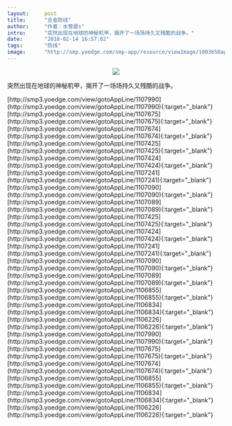 ```yaml
---
layout:     post
title:      "合金防线"
author:     "作者：水管君s"
intro:      "突然出现在地球的神秘机甲，揭开了一场场持久又残酷的战争。"
date:       "2018-02-14 16:57:02"
tags:       "防线"
image:      "http://smp.yoedge.com/smp-app/resource/viewImage/1003658appline.png"
---
```

<div style="text-align: center">
<p><img src="http://smp.yoedge.com/smp-app/resource/viewImage/1003658appline.png"/></p>
</div>
<p class="post-meta">
<span>突然出现在地球的神秘机甲，揭开了一场场持久又残酷的战争。</span>
</p>
[http://smp3.yoedge.com/view/gotoAppLine/1107990](http://smp3.yoedge.com/view/gotoAppLine/1107990){:target="_blank"}
[http://smp3.yoedge.com/view/gotoAppLine/1107675](http://smp3.yoedge.com/view/gotoAppLine/1107675){:target="_blank"}
[http://smp3.yoedge.com/view/gotoAppLine/1107674](http://smp3.yoedge.com/view/gotoAppLine/1107674){:target="_blank"}
[http://smp3.yoedge.com/view/gotoAppLine/1107425](http://smp3.yoedge.com/view/gotoAppLine/1107425){:target="_blank"}
[http://smp3.yoedge.com/view/gotoAppLine/1107424](http://smp3.yoedge.com/view/gotoAppLine/1107424){:target="_blank"}
[http://smp3.yoedge.com/view/gotoAppLine/1107241](http://smp3.yoedge.com/view/gotoAppLine/1107241){:target="_blank"}
[http://smp3.yoedge.com/view/gotoAppLine/1107090](http://smp3.yoedge.com/view/gotoAppLine/1107090){:target="_blank"}
[http://smp3.yoedge.com/view/gotoAppLine/1107089](http://smp3.yoedge.com/view/gotoAppLine/1107089){:target="_blank"}
[http://smp3.yoedge.com/view/gotoAppLine/1107425](http://smp3.yoedge.com/view/gotoAppLine/1107425){:target="_blank"}
[http://smp3.yoedge.com/view/gotoAppLine/1107424](http://smp3.yoedge.com/view/gotoAppLine/1107424){:target="_blank"}
[http://smp3.yoedge.com/view/gotoAppLine/1107241](http://smp3.yoedge.com/view/gotoAppLine/1107241){:target="_blank"}
[http://smp3.yoedge.com/view/gotoAppLine/1107090](http://smp3.yoedge.com/view/gotoAppLine/1107090){:target="_blank"}
[http://smp3.yoedge.com/view/gotoAppLine/1107089](http://smp3.yoedge.com/view/gotoAppLine/1107089){:target="_blank"}
[http://smp3.yoedge.com/view/gotoAppLine/1106855](http://smp3.yoedge.com/view/gotoAppLine/1106855){:target="_blank"}
[http://smp3.yoedge.com/view/gotoAppLine/1106834](http://smp3.yoedge.com/view/gotoAppLine/1106834){:target="_blank"}
[http://smp3.yoedge.com/view/gotoAppLine/1106226](http://smp3.yoedge.com/view/gotoAppLine/1106226){:target="_blank"}
[http://smp3.yoedge.com/view/gotoAppLine/1107990](http://smp3.yoedge.com/view/gotoAppLine/1107990){:target="_blank"}
[http://smp3.yoedge.com/view/gotoAppLine/1107675](http://smp3.yoedge.com/view/gotoAppLine/1107675){:target="_blank"}
[http://smp3.yoedge.com/view/gotoAppLine/1107674](http://smp3.yoedge.com/view/gotoAppLine/1107674){:target="_blank"}
[http://smp3.yoedge.com/view/gotoAppLine/1106855](http://smp3.yoedge.com/view/gotoAppLine/1106855){:target="_blank"}
[http://smp3.yoedge.com/view/gotoAppLine/1106834](http://smp3.yoedge.com/view/gotoAppLine/1106834){:target="_blank"}
[http://smp3.yoedge.com/view/gotoAppLine/1106226](http://smp3.yoedge.com/view/gotoAppLine/1106226){:target="_blank"}


